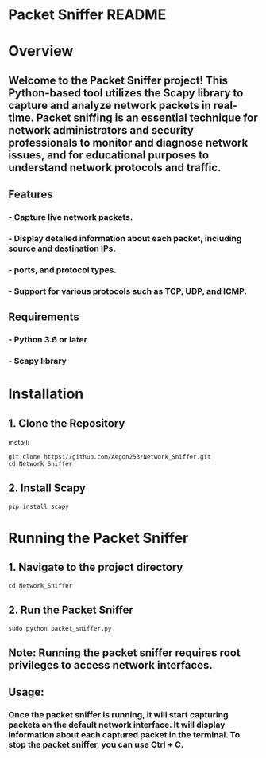 # Packet Sniffer README

# Overview
## Welcome to the Packet Sniffer project! This Python-based tool utilizes the Scapy library to capture and analyze network packets in real-time. Packet sniffing is an essential technique for network administrators and security professionals to monitor and diagnose network issues, and for educational purposes to understand network protocols and traffic.


## Features
### - Capture live network packets.
### - Display detailed information about each packet, including source and destination IPs. 
### - ports, and protocol types.
### - Support for various protocols such as TCP, UDP, and ICMP.


## Requirements
### - Python 3.6 or later
### - Scapy library

# Installation
## 1. Clone the Repository
install:

	git clone https://github.com/Aegon253/Network_Sniffer.git
	cd Network_Sniffer
 
## 2. Install Scapy
	pip install scapy


# Running the Packet Sniffer
## 1. Navigate to the project directory

	cd Network_Sniffer
## 2. Run the Packet Sniffer
	sudo python packet_sniffer.py
## Note: Running the packet sniffer requires root privileges to access network interfaces.


## Usage:
### Once the packet sniffer is running, it will start capturing packets on the default network interface. It will display information about each captured packet in the terminal. To stop the packet sniffer, you can use Ctrl + C.


